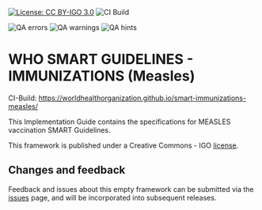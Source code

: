 [![License: CC BY-IGO 3.0](https://licensebuttons.net/l/by-nc/3.0/igo/80x15.png)](https://creativecommons.org/licenses/by/3.0/igo)
![CI Build](https://img.shields.io/github/actions/workflow/status/worldhealthorganization/smart-immunizations-measles/ghbuild.yml)  
  

![QA errors](https://img.shields.io/badge/dynamic/json?url=https%3A%2F%2Fworldhealthorganization.github.io%2Fsmart-immunizations-measles%2Fqa.json&query=%24.errs&logoColor=red&label=QA%20errors&color=yellow)
![QA warnings](https://img.shields.io/badge/dynamic/json?url=https%3A%2F%2Fworldhealthorganization.github.io%2Fsmart-immunizations-measles%2Fqa.json&query=%24.warnings&logoColor=orange&label=QA%20warnings&color=yellow)
![QA hints](https://img.shields.io/badge/dynamic/json?url=https%3A%2F%2Fworldhealthorganization.github.io%2Fsmart-immunizations-measles%2Fqa.json&query=%24.hints&logoColor=yellow&label=QA%20hints&color=yellow)


# WHO SMART GUIDELINES - IMMUNIZATIONS (Measles)

CI-Build: https://worldhealthorganization.github.io/smart-immunizations-measles/

This Implementation Guide contains the specifications for MEASLES vaccination SMART Guidelines.

This framework is published under a Creative Commons - IGO [license](LICENSE.md).

## Changes and feedback

Feedback and issues about this empty framework can be submitted via the [issues](issues) page, and will be incorporated into subsequent releases.


